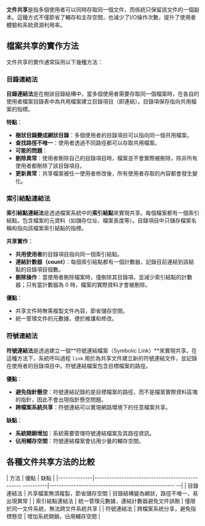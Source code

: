 **文件共享**是指多個使用者可以同時存取同一個文件，而係統只保留該文件的一個副本。這種方式不僅節省了輔存和主存空間，也減少了I/O操作次數，提升了使用者體驗和系統資源利用率。

## 檔案共享的實作方法

文件共享的實作通常採用以下幾種方法：

### 目錄連結法

**目錄連結法**是在樹狀目錄結構中，當多個使用者需要存取同一個檔案時，在各自的使用者檔案目錄表中為共用檔案建立目錄項目（即連結）。目錄項保存指向共用檔案的指標。

**特點**：

- **樹狀目錄變成網狀目錄**：多個使用者的目錄項目可以指向同一個共用檔案。
- **查找路徑不唯一**：使用者透過不同路徑都可以存取共用檔案。
- **可能的問題**：
 - **刪除異常**：使用者刪除自己的目錄項目時，檔案並不會實際被刪除，除非所有使用者都刪除了該目錄項目。
 - **更新異常**：共享檔案被任一使用者修改後，所有使用者存取的內容都會發生變化。



### 索引結點連結法

**索引結點連結法**是透過檔案系統中的**索引結點**來實現共享。每個檔案都有一個索引結點，包含檔案的元資料（如儲存位址、檔案長度等）。目錄項目中只儲存檔案名稱和指向該檔案索引結點的指標。

**共享實作**：

- **共用使用者**的目錄項目指向同一個索引結點。
- **連結計數器（count）**：每個索引結點都有一個計數器，記錄目前連結到該結點的目錄項目個數。
- **刪除操作**：當使用者刪除檔案時，僅刪除其目錄項，並減少索引結點的計數器；只有當計數器為 0 時，檔案的實際資料才會被刪除。

**優點**：

- 共享文件時無需複製文件內容，節省儲存空間。
- 統一管理文件的元數據，便於維護和修改。



### 符號連結法

**符號連結法**是透過建立一個**符號連結檔案（Symbolic Link）**來實現共享。在這種方法下，系統呼叫過程 `link` 用於為共享文件建立新的符號連結文件，並記錄在使用者的目錄項目中。符號連結檔案包含目標檔案的路徑。

**優點**：

- **避免指針懸空**：符號連結記錄的是目標檔案的路徑，而不是檔案實際資料區塊的指針，因此不會出現指針懸空問題。
- **跨檔案系統共享**：符號連結可以實現網路環境下的任意檔案共享。

**缺點**：

- **系統開銷增加**：系統需要管理符號連結檔案及其路徑資訊。
- **佔用輔存空間**：符號連結檔案會佔用少量的輔存空間。



## 各種文件共享方法的比較

| 方法 | 優點 | 缺點 |
|--------------|------------------------------------------------ ----------|--------------------------------------------------- --|
| 目錄連結法 | 共享檔案無須複製，節省儲​​存空間 | 目錄結構變為網狀，路徑不唯一，易出現異常 |
| 索引結點連結法 | 統一管理元數據，連結計數器避免文件誤刪 | 僅限於同一文件系統，無法跨文件系統共享 |
| 符號連結法 | 跨檔案系統分享，避免指標懸空 | 增加系統開銷，佔用輔存空間 |